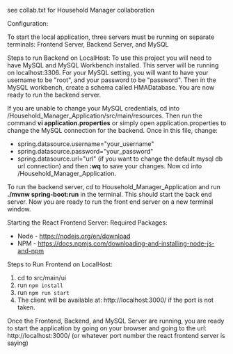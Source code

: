see collab.txt for Household Manager collaboration

Configuration:

To start the local application, three servers must be running on separate terminals: Frontend Server, Backend Server, and MySQL

Steps to run Backend on LocalHost:
To use this project you will need to have MySQL and MySQL Workbench installed. This server will be running on localhost:3306. For your MySQL setting, you will want to have your username to be "root", and your password to be "password". Then in the MySQL workbench, create a schema called HMADatabase. You are now ready to run the backend server.

If you are unable to change your MySQL credentials, cd into /Household_Manager_Application/src/main/resources. Then run the command **vi application.properties** or simply open application.properties to change the MySQL connection for the backend. Once in this file, change:
- spring.datasource.username="your_username"
- spring.datasource.password="your_password"
- spring.datasource.url="url" (if you want to change the default mysql db url connection)
and then **:wq** to save your changes. Now cd into /Household_Manager_Application.

To run the backend server, cd to Household_Manager_Application and run  **./mvnw spring-boot:run** in the terminal. This should start the back end server. Now you are ready to run the front end server on a new terminal window.

Starting the React Frontend Server:
Required Packages:
- Node - https://nodejs.org/en/download
- NPM - https://docs.npmjs.com/downloading-and-installing-node-js-and-npm

Steps to Run Frontend on LocalHost:
1. cd to src/main/ui
2. run `npm install` 
3. run `npm run start`
4. The client will be available at: http://localhost:3000/ if the port is not taken.

Once the Frontend, Backend, and MySQL Server are running,
you are ready to start the application by going on your browser and going to the url:
http://localhost:3000/ (or whatever port number the react frontend server is saying)